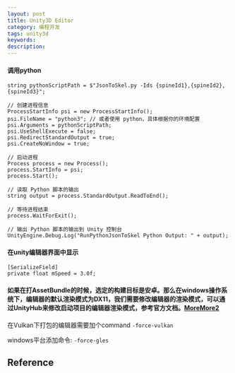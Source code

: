 ```yaml
---
layout: post
title: Unity3D Editor
category: 编程开发
tags: unity3d
keywords: 
description: 
---
```


#### 调用python

```
string pythonScriptPath = $"JsonToSkel.py -Ids {spineId1},{spineId2},{spineId3}";

// 创建进程信息
ProcessStartInfo psi = new ProcessStartInfo();
psi.FileName = "python3"; // 或者使用 python，具体根据你的环境配置
psi.Arguments = pythonScriptPath;
psi.UseShellExecute = false;
psi.RedirectStandardOutput = true;
psi.CreateNoWindow = true;

// 启动进程
Process process = new Process();
process.StartInfo = psi;
process.Start();

// 读取 Python 脚本的输出
string output = process.StandardOutput.ReadToEnd();

// 等待进程结束
process.WaitForExit();

// 输出 Python 脚本的输出到 Unity 控制台
UnityEngine.Debug.Log("RunPythonJsonToSkel Python Output: " + output);
```

#### 在unity编辑器界面中显示

```
[SerializeField]
private float mSpeed = 3.0f;
```

#### 如果在打AssetBundle的时候，选定的构建目标是安卓。那么在windows操作系统下，编辑器的默认渲染模式为DX11，我们需要修改编辑器的渲染模式，可以通过UnityHub来修改启动项目的编辑器渲染模式，参考官方文档。[More](https://docs.unity3d.com/Manual/EditorCommandLineArguments.html)[More2](https://www.yooasset.com/docs/FAQ)

在Vulkan下打包的编辑器需要加个command `-force-vulkan`

windows平台添加命令: `-force-gles`

## Reference

